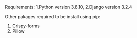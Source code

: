 Requirements:
1.Python version 3.8.10,
2.Django version 3.2.4

Other pakages required to be install using pip:
 1. Crispy-forms
 2. Pillow
 
